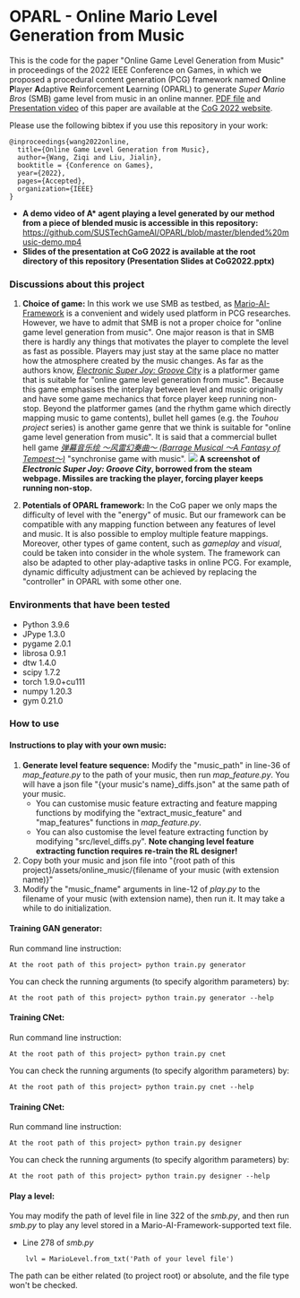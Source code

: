 # OPARL - Online Mario Level Generation from Music

This is the code for the paper "Online Game Level Generation from Music" in proceedings of the 2022 IEEE Conference on Games, in which we proposed a procedural content generation (PCG) framework named **O**nline **P**layer **A**daptive **R**einforcement **L**earning (OPARL) to generate _Super Mario Bros_ (SMB) game level from music in an online manner. [PDF file](https://ieee-cog.org/2022/assets/papers/paper_49.pdf) and [Presentation video](https://ieee-cog.org/2022/assets/video/PCG%20I-49.mp4) of this paper are available at the [CoG 2022 website](https://ieee-cog.org/2022/).

Please use the following bibtex if you use this repository in your work:

````
@inproceedings{wang2022online,
  title={Online Game Level Generation from Music},
  author={Wang, Ziqi and Liu, Jialin},
  booktitle = {Conference on Games},
  year={2022},
  pages={Accepted},
  organization={IEEE}
}
````
* **A demo video of A\* agent playing a level generated by our method from a piece of blended music is accessible in this repository:** https://github.com/SUSTechGameAI/OPARL/blob/master/blended%20music-demo.mp4
* **Slides of the presentation at CoG 2022 is available at the root directory of this repository (Presentation Slides at CoG2022.pptx)**

### Discussions about this project
1. **Choice of game:** In this work we use SMB as testbed, as [Mario-AI-Framework](https://github.com/amidos2006/Mario-AI-Framework) is a convenient and widely used platform in PCG researches. However, we have to admit that SMB is not a proper choice for "online game level generation from music". One major reason is that in SMB there is hardly any things that motivates the player to complete the level as fast as possible. Players may just stay at the same place no matter how the atmosphere created by the music changes. As far as the authors know, [_Electronic Super Joy: Groove City_](https://store.steampowered.com/app/301460/Electronic_Super_Joy_Groove_City/) is a platformer game that is suitable for "online game level generation from music". Because this game emphasises the interplay between level and music originally and have some game mechanics that force player keep running non-stop. Beyond the platformer games (and the rhythm game which directly mapping music to game contents), bullet hell games (e.g. the _Touhou project_ series) is another game genre that we think is suitable for "online game level generation from music". It is said that a commercial bullet hell game [_弹幕音乐绘 ～风雷幻奏曲～ (Barrage Musical ～A Fantasy of Tempest～)_](https://store.steampowered.com/app/665270/___Barrage_Musical__A_Fantasy_of_Tempest/) "synchronise game with music".
![](https://cdn.akamai.steamstatic.com/steam/apps/301460/ss_99271095fcc151cf0654eea59d9cfb3be29d46da.jpg?t=1447361872)
**A screenshot of *Electronic Super Joy: Groove City*, borrowed from the steam webpage. Missiles are tracking the player, forcing player keeps running non-stop.**

1. **Potentials of OPARL framework:** In the CoG paper we only maps the difficulty of level with the "energy" of music. But our framework can be compatible with any mapping function between any features of level and music. It is also possible to employ multiple feature mappings. Moreover, other types of game content, such as _gameplay_ and _visual_, could be taken into consider in the whole system. The framework can also be adapted to other play-adaptive tasks in online PCG. For example, dynamic difficulty adjustment can be achieved by replacing the "controller" in OPARL with some other one.

### Environments that have been tested
* Python 3.9.6
* JPype 1.3.0
* pygame 2.0.1
* librosa 0.9.1
* dtw 1.4.0
* scipy 1.7.2
* torch 1.9.0+cu111
* numpy 1.20.3
* gym 0.21.0
### How to use
#### Instructions to play with your own music:
1. **Generate level feature sequence:** Modify the "music_path" in line-36 of *map_feature.py* to the path of your music, then run *map_feature.py*. You will have a json file "{your music's name}_diffs.json" at the same path of your music. 
     * You can customise music feature extracting and feature mapping functions by modifying the "extract_music_feature" and "map_features" functions in *map_feature.py*. 
     * You can also customise the level feature extracting function by modifying "src/level_diffs.py". **Note changing level feature extracting function requires re-train the RL designer!**
2. Copy both your music and json file into "{root path of this project}/assets/online_music/{filename of your music (with extension name)}"
3. Modify the "music_fname" arguments in line-12 of *play.py* to the filename of your music (with extension name), then run it. It may take a while to do initialization.

#### Training GAN generator:
Run command line instruction:
````
At the root path of this project> python train.py generator
````
You can check the running arguments (to specify algorithm parameters) by:
````
At the root path of this project> python train.py generator --help
````
#### Training CNet:
Run command line instruction:
````
At the root path of this project> python train.py cnet
````
You can check the running arguments (to specify algorithm parameters) by:
````
At the root path of this project> python train.py cnet --help
````
#### Training CNet:
Run command line instruction:
````
At the root path of this project> python train.py designer
````
You can check the running arguments (to specify algorithm parameters) by:
````
At the root path of this project> python train.py designer --help
````
#### Play a level:
You may modify the path of level file in line 322 of the _smb.py_, and then run _smb.py_ to play any level stored in a Mario-AI-Framework-supported text file.
* Line 278 of _smb.py_
````
    lvl = MarioLevel.from_txt('Path of your level file')
````
The path can be either related (to project root) or absolute, and the file type won't be checked.